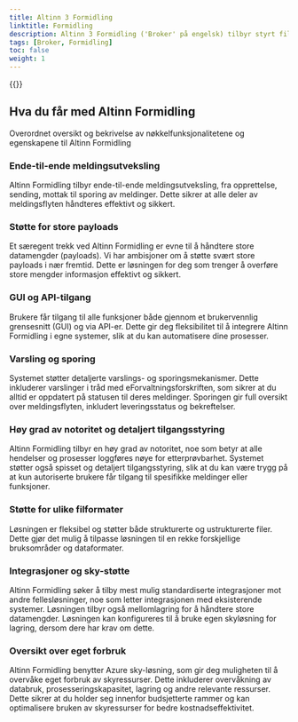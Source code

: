 ```yaml
---
title: Altinn 3 Formidling
linktitle: Formidling
description: Altinn 3 Formidling ('Broker' på engelsk) tilbyr styrt filoverførig med støtte for store filer og avansert funksjonalitet for informasjonssikkerhet, statusmonitorering og tjenestekvalitet.   
tags: [Broker, Formidling]
toc: false
weight: 1
---
```


{{<children />}}

## Hva du får med Altinn Formidling 
Overordnet oversikt og bekrivelse av nøkkelfunksjonalitetene og egenskapene til Altinn Formidling 

### Ende-til-ende meldingsutveksling
Altinn Formidling tilbyr ende-til-ende meldingsutveksling, fra opprettelse, sending, mottak til sporing av meldinger. Dette sikrer at alle deler av meldingsflyten håndteres effektivt og sikkert. 
 
### Støtte for store payloads
Et særegent trekk ved Altinn Formidling er evne til å håndtere store datamengder (payloads). Vi har ambisjoner om å støtte svært store payloads i nær fremtid. Dette er løsningen for deg som trenger å overføre store mengder informasjon effektivt og sikkert. 

### GUI og API-tilgang
Brukere får tilgang til alle funksjoner både gjennom et brukervennlig grensesnitt (GUI) og via API-er. Dette gir deg fleksibilitet til å integrere Altinn Formidling i egne systemer, slik at du kan automatisere dine prosesser. 

### Varsling og sporing
Systemet støtter detaljerte varslings- og sporingsmekanismer. Dette inkluderer varslinger i tråd med eForvaltningsforskriften, som sikrer at du alltid er oppdatert på statusen til deres meldinger. Sporingen gir full oversikt over meldingsflyten, inkludert leveringsstatus og bekreftelser. 

### Høy grad av notoritet og detaljert tilgangsstyring
Altinn Formidling tilbyr en høy grad av notoritet, noe som betyr at alle hendelser og prosesser loggføres nøye for etterprøvbarhet. Systemet støtter også spisset og detaljert tilgangsstyring, slik at du kan være trygg på at kun autoriserte brukere får tilgang til spesifikke meldinger eller funksjoner. 

### Støtte for ulike filformater 
Løsningen er fleksibel og støtter både strukturerte og ustrukturerte filer. Dette gjør det mulig å tilpasse løsningen til en rekke forskjellige bruksområder og dataformater. 

### Integrasjoner og sky-støtte 
Altinn Formidling søker å tilby mest mulig standardiserte integrasjoner mot andre fellesløsninger, noe som letter integrasjonen med eksisterende systemer. Løsningen tilbyr også mellomlagring for å håndtere store datamengder. Løsningen kan konfigureres til å bruke egen skyløsning for lagring, dersom dere har krav om dette. 

### Oversikt over eget forbruk
Altinn Formidling benytter Azure sky-løsning, som gir deg muligheten til å overvåke eget forbruk av skyressurser. Dette inkluderer overvåkning av databruk, prosesseringskapasitet, lagring og andre relevante ressurser. Dette sikrer at du holder seg innenfor budsjetterte rammer og kan optimalisere bruken av skyressurser for bedre kostnadseffektivitet.  
 